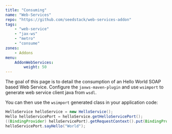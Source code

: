 ```yaml
---
title: "Consuming"
name: "Web-Services"
repo: "https://github.com/seedstack/web-services-addon"
tags:
    - "web-service"
    - "jax-ws"
    - "metro"
    - "consume"
zones:
    - Addons
menu:
    AddonWebServices:
        weight: 50
---
```


The goal of this page is to detail the consumption of an Hello World SOAP based Web Service. Configure the `jaxws-maven-plugin`
and use `wsimport` to generate web service client java from `wsdl`.

You can then use the `wsimport` generated class in your application code:

```java
HelloService helloService = new HelloService();
Hello helloServicePort = helloService.getHelloServicePort();
((BindingProvider) helloServicePort).getRequestContext().put(BindingProvider.ENDPOINT_ADDRESS_PROPERTY, "http://localhost:" + wsPort + "/ws/hello");
helloServicePort.sayHello("World");
```

